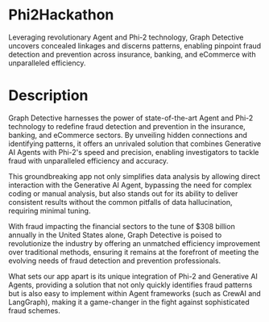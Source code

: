 # Phi2Hackathon
Leveraging revolutionary Agent and Phi-2 technology, Graph Detective uncovers concealed linkages and discerns patterns, enabling pinpoint fraud detection and prevention across insurance, banking, and eCommerce with unparalleled efficiency. 

# Description

Graph Detective harnesses the power of state-of-the-art Agent and Phi-2 technology to redefine fraud detection and prevention in the insurance, banking, and eCommerce sectors. By unveiling hidden connections and identifying patterns, it offers an unrivaled solution that combines Generative AI Agents with Phi-2's speed and precision, enabling investigators to tackle fraud with unparalleled efficiency and accuracy. 

This groundbreaking app not only simplifies data analysis by allowing direct interaction with the Generative AI Agent, bypassing the need for complex coding or manual analysis, but also stands out for its ability to deliver consistent results without the common pitfalls of data hallucination, requiring minimal tuning. 

With fraud impacting the financial sectors to the tune of $308 billion annually in the United States alone, Graph Detective is poised to revolutionize the industry by offering an unmatched efficiency improvement over traditional methods, ensuring it remains at the forefront of meeting the evolving needs of fraud detection and prevention professionals. 

What sets our app apart is its unique integration of Phi-2 and Generative AI Agents, providing a solution that not only quickly identifies fraud patterns but is also easy to implement within Agent frameworks (such as CrewAI and LangGraph), making it a game-changer in the fight against sophisticated fraud schemes.

